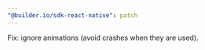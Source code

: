 ```yaml
---
"@builder.io/sdk-react-native": patch
---
```


Fix: ignore animations (avoid crashes when they are used).
